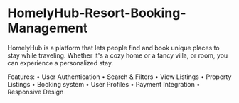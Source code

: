 # HomelyHub-Resort-Booking-Management
HomelyHub is a platform that lets people find and book unique places to stay while traveling. Whether it's a cozy home or a fancy villa, or room, you can experience a personalized stay.


Features:
• User Authentication 
• Search & Filters
• View Listings
• Property Listings
• Booking system
• User Profiles
• Payment Integration
• Responsive Design
